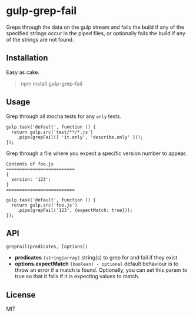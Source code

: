 # gulp-grep-fail

Greps through the data on the gulp stream and fails the build if any
of the specified strings occur in the piped files, or optionally fails
 the build if any of the strings are not found.

## Installation

Easy as cake.

>    npm install gulp-grep-fail

## Usage

Grep through all mocha tests for any `only` tests.

    gulp.task('default', function () {
      return gulp.src('test/**/*.js')
        .pipe(grepFail([ 'it.only', 'describe.only' ]));
    });

Grep through a file where you expect a specific version number to appear. 

    Contents of foo.js
    ==========================
    {
      version: '123';
    }
    ==========================

    gulp.task('default', function () {
      return gulp.src('foo.js')
        .pipe(grepFail('123', {expectMatch: true}));
    });

## API

`grepFail(predicates, [options])`

  * **predicates** `(string|array)` string(s) to grep for and fail if they exist
  * **options.expectMatch** `(boolean) - optional` default behaviour is to throw an error if a match is found. Optionally, you can set this param to true so that it fails if it is expecting values to match.

## License

MIT
